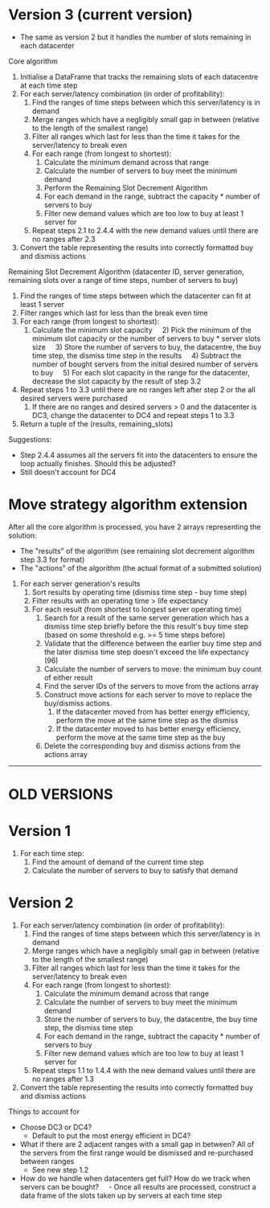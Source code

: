 # Version 3 (current version)
- The same as version 2 but it handles the number of slots remaining in each datacenter

Core algorithm
1) Initialise a DataFrame that tracks the remaining slots of each datacentre at each time step
2) For each server/latency combination (in order of profitability):
	1) Find the ranges of time steps between which this server/latency is in demand
	2) Merge ranges which have a negligibly small gap in between (relative to the length of the smallest range)
	3) Filter all ranges which last for less than the time it takes for the server/latency to break even
	4) For each range (from longest to shortest):
		1) Calculate the minimum demand across that range
		2) Calculate the number of servers to buy meet the minimum demand
		3) Perform the Remaining Slot Decrement Algorithm
		4) For each demand in the range, subtract the capacity * number of servers to buy
		5) Filter new demand values which are too low to buy at least 1 server for
	5) Repeat steps 2.1 to 2.4.4 with the new demand values until there are no ranges after 2.3
3) Convert the table representing the results into correctly formatted buy and dismiss actions


Remaining Slot Decrement Algorithm (datacenter ID, server generation, remaining slots over a range of time steps, number of servers to buy)
1) Find the ranges of time steps between which the datacenter can fit at least 1 server
2) Filter ranges which last for less than the break even time
3) For each range (from longest to shortest):
	1) Calculate the minimum slot capacity
    2) Pick the minimum of the minimum slot capacity or the number of servers to buy * server slots size
    3) Store the number of servers to buy, the datacentre, the buy time step, the dismiss time step in the results
    4) Subtract the number of bought servers from the initial desired number of servers to buy
    5) For each slot capacity in the range for the datacenter, decrease the slot capacity by the result of step 3.2
5) Repeat steps 1 to 3.3 until there are no ranges left after step 2 or the all desired servers were purchased
	1) If there are no ranges and desired servers > 0 and the datacenter is DC3, change the datacenter to DC4 and repeat steps 1 to 3.3
6) Return a tuple of the (results, remaining_slots)


Suggestions:
- Step 2.4.4 assumes all the servers fit into the datacenters to ensure the loop actually finishes. Should this be adjusted?
- Still doesn't account for DC4


# Move strategy algorithm extension


After all the core algorithm is processed, you have 2 arrays representing the solution:
- The "results" of the algorithm (see remaining slot decrement algorithm step 3.3 for format)
- The "actions" of the algorithm (the actual format of a submitted solution)
1) For each server generation's results
	1) Sort results by operating time (dismiss time step - buy time step)
	2) Filter results with an operating time > life expectancy
	3) For each result (from shortest to longest server operating time)
		1) Search for a result of the same server generation which has a dismiss time step briefly before the this result's buy time step (based on some threshold e.g. >= 5 time steps before)
		2) Validate that the difference between the earlier buy time step and the later dismiss time step doesn't exceed the life expectancy (96)
		3) Calculate the number of servers to move: the minimum buy count of either result
		4) Find the server IDs of the servers to move from the actions array
		5) Construct move actions for each server to move to replace the buy/dismiss actions.
			1) If the datacenter moved from has better energy efficiency, perform the move at the same time step as the dismiss
			2) If the datacenter moved to has better energy efficiency, perform the move at the same time step as the buy
		6) Delete the corresponding buy and dismiss actions from the actions array



---

# OLD VERSIONS

# Version 1
1) For each time step:
	1) Find the amount of demand of the current time step
	2) Calculate the number of servers to buy to satisfy that demand

# Version 2
1) For each server/latency combination (in order of profitability):
	1) Find the ranges of time steps between which this server/latency is in demand
	2) Merge ranges which have a negligibly small gap in between (relative to the length of the smallest range)
	3) Filter all ranges which last for less than the time it takes for the server/latency to break even
	4) For each range (from longest to shortest):
		1) Calculate the minimum demand across that range
		2) Calculate the number of servers to buy meet the minimum demand
		3) Store the number of servers to buy, the datacentre, the buy time step, the dismiss time step
		4) For each demand in the range, subtract the capacity * number of servers to buy
		5) Filter new demand values which are too low to buy at least 1 server for
	5) Repeat steps 1.1 to 1.4.4 with the new demand values until there are no ranges after 1.3
2) Convert the table representing the results into correctly formatted buy and dismiss actions

Things to account for
- Choose DC3 or DC4?
	- Default to put the most energy efficient in DC4?
- What if there are 2 adjacent ranges with a small gap in between? All of the servers from the first range would be dismissed and re-purchased between ranges
	- See new step 1.2
- How do we handle when datacenters get full? How do we track when servers can be bought?
    - Once all results are processed, construct a data frame of the slots taken up by servers at each time step